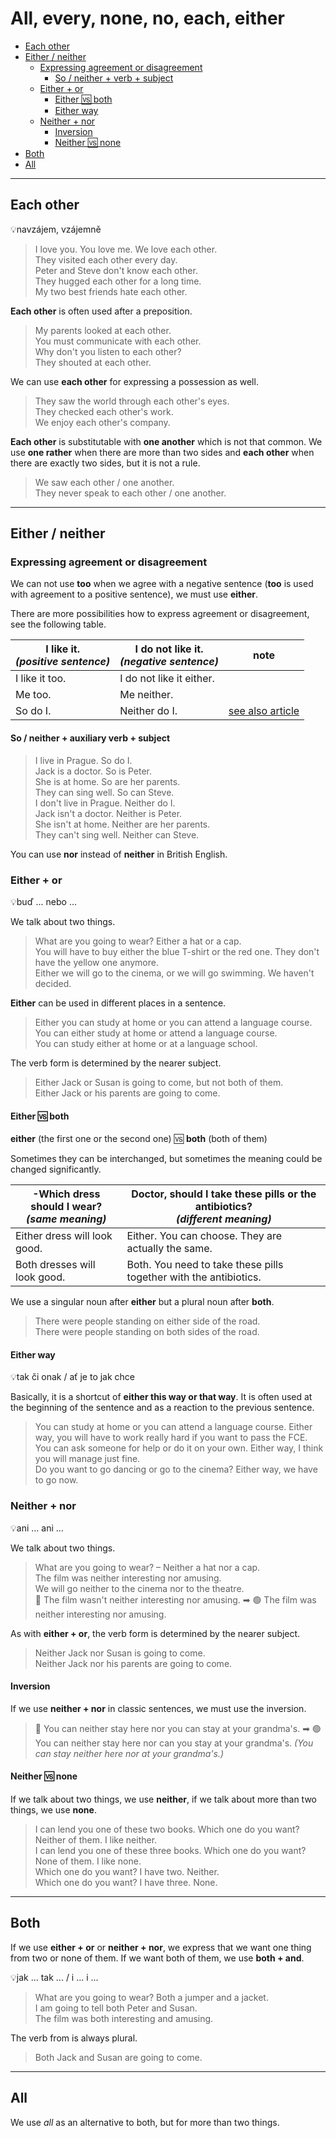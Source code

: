 # All, every, none, no, each, either

- [Each other](#each-other)
- [Either / neither](#either--neither)
    - [Expressing agreement or disagreement](#expressing-agreement-or-disagreement)
        - [So / neither + verb + subject](#so--neither--verb--subject)
    - [Either + or](#either--or)
        - [Either 🆚 both](#either--both)
        - [Either way](#either-way)
    - [Neither + nor](#neither--nor)
        - [Inversion](#inversion)
        - [Neither 🆚 none](#neither--none)
- [Both](#both)
- [All](#all)

<hr/>

## Each other

💡navzájem, vzájemně

> I love you. You love me. We love each other. <br/>
> They visited each other every day. <br/>
> Peter and Steve don't know each other. <br/>
> They hugged each other for a long time. <br/>
> My two best friends hate each other. <br/>

**Each other** is often used after a preposition.

> My parents looked at each other. <br/>
> You must communicate with each other. <br/>
> Why don't you listen to each other? <br/>
> They shouted at each other. <br/>

We can use **each other** for expressing a possession as well.

> They saw the world through each other's eyes. <br/>
> They checked each other's work. <br/>
> We enjoy each other's company. <br/>

**Each other** is substitutable with **one another** which is not that common. We use **one rather** when there are more
than two sides and **each other** when there are exactly two sides, but it is not a rule.

> We saw each other / one another. <br/>
> They never speak to each other / one another. <br/>

<hr/>

## Either / neither

### Expressing agreement or disagreement

We can not use **too** when we agree with a negative sentence (**too** is used with agreement to a positive sentence),
we must use **either**.

There are more possibilities how to express agreement or disagreement, see the following table.

| I like it. <br/>*(positive sentence)* | I do not like it. <br/>*(negative sentence)* | note                                                        |
|---------------------------------------|----------------------------------------------|-------------------------------------------------------------|
| I like it too.                        | I do not like it either.                     ||                                                |
| Me too.                               | Me neither.                                  ||                                                |
| So do I.                              | Neither do I.                                | [see also article](#so--neither--verb--subject)             |

#### So / neither + auxiliary verb + subject

> I live in Prague. So do I. <br/>
> Jack is a doctor. So is Peter. <br/>
> She is at home. So are her parents. <br/>
> They can sing well. So can Steve. <br/>
> I don't live in Prague. Neither do I. <br/>
> Jack isn't a doctor. Neither is Peter. <br/>
> She isn't at home. Neither are her parents. <br/>
> They can't sing well. Neither can Steve. <br/>

You can use **nor** instead of **neither** in British English.

### Either + or

💡buď ... nebo ...

We talk about two things.

> What are you going to wear? Either a hat or a cap. <br/>
> You will have to buy either the blue T-shirt or the red one. They don't have the yellow one anymore. <br/>
> Either we will go to the cinema, or we will go swimming. We haven't decided. <br/>

**Either** can be used in different places in a sentence.

> Either you can study at home or you can attend a language course. <br/>
> You can either study at home or attend a language course. <br/>
> You can study either at home or at a language school. <br/>

The verb form is determined by the nearer subject.

> Either Jack or Susan is going to come, but not both of them. <br/>
> Either Jack or his parents are going to come. <br/>

#### Either 🆚 both

**either** (the first one or the second one) 🆚 **both** (both of them)

Sometimes they can be interchanged, but sometimes the meaning could be changed significantly.

| -Which dress should I wear? <br/>*(same meaning)* | Doctor, should I take these pills or the antibiotics? <br/>*(different meaning)* |
|---------------------------------------------------|----------------------------------------------------------------------------------|
| Either dress will look good.                      | Either. You can choose. They are actually the same.                              |
| Both dresses will look good.                      | Both. You need to take these pills together with the antibiotics.                |

We use a singular noun after **either** but a plural noun after **both**.

> There were people standing on either side of the road. <br/>
> There were people standing on both sides of the road. <br/>

#### Either way

💡tak či onak / ať je to jak chce

Basically, it is a shortcut of **either this way or that way**. It is often used at the beginning of the sentence and as
a reaction to the previous sentence.

> You can study at home or you can attend a language course. Either way, you will have to work really hard if you want
> to pass the FCE. <br/>
> You can ask someone for help or do it on your own. Either way, I think you will manage just fine. <br/>
> Do you want to go dancing or go to the cinema? Either way, we have to go now. <br/>

### Neither + nor

💡ani ... ani ...

We talk about two things.

> What are you going to wear? – Neither a hat nor a cap. <br/>
> The film was neither interesting nor amusing. <br/>
> We will go neither to the cinema nor to the theatre. <br/>
> 🔴 The film wasn't neither interesting nor amusing. ➡ 🟢 The film was neither interesting nor amusing. <br/>

As with **either + or**, the verb form is determined by the nearer subject.

> Neither Jack nor Susan is going to come. <br/>
> Neither Jack nor his parents are going to come. <br/>

#### Inversion

If we use **neither + nor** in classic sentences, we must use the inversion.

> 🔴 You can neither stay here nor you can stay at your grandma's. ➡ 🟢 You can neither stay here nor can you stay at your
> grandma's. *(You can stay neither here nor at your grandma's.)* <br/>

#### Neither 🆚 none

If we talk about two things, we use **neither**, if we talk about more than two things, we use **none**.

> I can lend you one of these two books. Which one do you want? Neither of them. I like neither. <br/>
> I can lend you one of these three books. Which one do you want? None of them. I like none. <br/>
> Which one do you want? I have two. Neither. <br/>
> Which one do you want? I have three. None. <br/>

<hr/>

## Both

If we use **either + or** or **neither + nor**, we express that we want one thing from two or none of them. If we want
both of them, we use **both + and**.

💡jak ... tak ... / i ... i ...

> What are you going to wear? Both a jumper and a jacket. <br/>
> I am going to tell both Peter and Susan. <br/>
> The film was both interesting and amusing. <br/>

The verb from is always plural.

> Both Jack and Susan are going to come. <br/>

<hr/>

## All

We use *all* as an alternative to both, but for more than two things.
